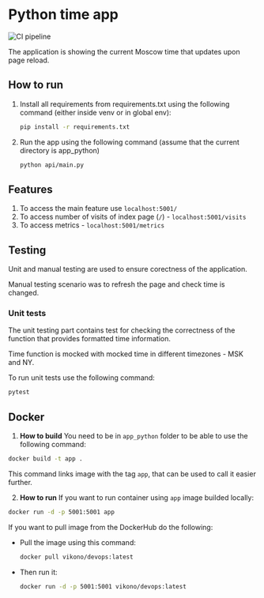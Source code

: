 # Python time app
![CI pipeline](https://github.com/Vikono/S24-DevOps/actions/workflows/main.yaml/badge.svg)

The application is showing the current Moscow time that updates upon page reload.

## How to run
1. Install all requirements from requirements.txt using the following command (either inside venv or in global env):
   ```bash
   pip install -r requirements.txt
   ```
2. Run the app using the following command (assume that the current directory is app_python)
   ```bash
   python api/main.py
   ```

## Features
1. To access the main feature use `localhost:5001/`
2. To access number of visits of index page (`/`) - `localhost:5001/visits`
3. To access metrics - `localhost:5001/metrics`

## Testing
Unit and manual testing are used to ensure corectness of the application. 

Manual testing scenario was to refresh the page and check time is changed.

### Unit tests

The unit testing part contains test for checking the correctness of the function that provides formatted time information. 

Time function is mocked with mocked time in different timezones - MSK and NY.

To run unit tests use the following command:
```bash
pytest
```

## Docker

1. **How to build**
You need to be in `app_python` folder to be able to use the following command:
```bash
docker build -t app .
```
This command links image with the tag `app`, that can be used to call it easier further.

2. **How to run**
If you want to run container using `app` image builded locally:
```bash
docker run -d -p 5001:5001 app
```

If you want to pull image from the DockerHub do the following:
- Pull the image using this command:
   ```bash 
   docker pull vikono/devops:latest
   ```
- Then run it:
   ```bash
   docker run -d -p 5001:5001 vikono/devops:latest
   ```
